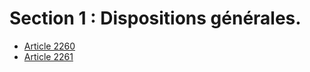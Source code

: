 # Section 1 : Dispositions générales.

- [Article 2260](article-2260.md)
- [Article 2261](article-2261.md)
